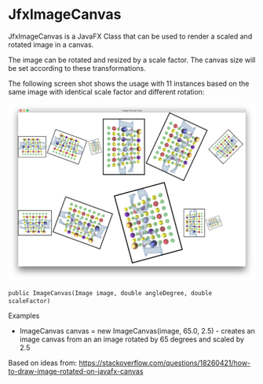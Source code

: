 # JfxImageCanvas
JfxImageCanvas is a JavaFX Class that can be used to render a scaled and rotated image in a canvas.

The image can be rotated and resized by a scale factor. The canvas size will be set according to these transformations.

The following screen shot shows the usage with 11 instances based on the same image with identical scale factor and different rotation:

![Screen Shot](images/example.png)

	public ImageCanvas(Image image, double angleDegree, double scaleFactor)

Examples

- ImageCanvas canvas = new ImageCanvas(image, 65.0, 2.5) - creates an image canvas from an an image rotated by 65 degrees and scaled by 2.5


Based on ideas from: https://stackoverflow.com/questions/18260421/how-to-draw-image-rotated-on-javafx-canvas
